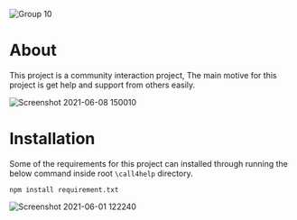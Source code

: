 ![Group 10](https://user-images.githubusercontent.com/43869046/121190675-e8191f00-c888-11eb-931d-d78881681caa.png)
# About
This project is a community interaction project, The main motive for this project is get help and support from others easily.

![Screenshot 2021-06-08 150010](https://user-images.githubusercontent.com/43869046/121187404-a63aa980-c885-11eb-9b93-d5bbd61dcfcc.png)

# Installation

Some of the requirements for this project can installed through running the below command inside root `\call4help` directory.
```shell
npm install requirement.txt
```


![Screenshot 2021-06-01 122240](https://user-images.githubusercontent.com/43869046/120279487-22584e80-c2d4-11eb-84e1-2bd073adf139.png)
